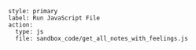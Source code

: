 ```meta-bind-button
style: primary
label: Run JavaScript File
action:
  type: js
  file: sandbox_code/get_all_notes_with_feelings.js
```

